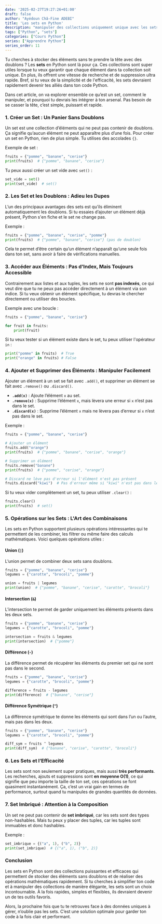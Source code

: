 ```yaml
---
date: '2025-02-27T19:27:26+01:00'
draft: false
author: "Ayédoun Châ-Fine ADEBI"
title: 'Les sets en Python'
description: "manipuler des collections uniquement unique avec les sets en Python"
tags: ["Python", "sets"]
categories: ["Cours Python"]
series: ["Apprendre Python"]
series_order: 11
---
```


Tu cherches à stocker des éléments sans te prendre la tête avec des doublons ? Les **sets** en Python sont là pour ça. Ces collections sont super utiles lorsque tu veux garantir que chaque élément dans ta collection soit unique. En plus, ils offrent une vitesse de recherche et de suppression ultra rapide. Bref, si tu veux de la simplicité et de l'efficacité, les sets devraient rapidement devenir tes alliés dans ton code Python.

Dans cet article, on va explorer ensemble ce qu’est un set, comment le manipuler, et pourquoi tu devrais les intégrer à ton arsenal. Pas besoin de se casser la tête, c’est simple, puissant et rapide.

### 1. **Créer un Set : Un Panier Sans Doublons**

Un set est une collection d’éléments qui ne peut pas contenir de doublons. Ça signifie qu’aucun élément ne peut apparaître plus d’une fois. Pour créer un set en Python, rien de plus simple. Tu utilises des accolades `{}`.

Exemple de set :

```python
fruits = {"pomme", "banane", "cerise"}
print(fruits)  # {"pomme", "banane", "cerise"}
```

Tu peux aussi créer un set vide avec `set()` :

```python
set_vide = set()
print(set_vide)  # set()
```

### 2. **Les Set et les Doublons : Adieu les Dupes**

L’un des principaux avantages des sets est qu’ils éliminent automatiquement les doublons. Si tu essaies d’ajouter un élément déjà présent, Python s'en fiche et le set ne change pas.

Exemple :

```python
fruits = {"pomme", "banane", "cerise", "pomme"}
print(fruits)  # {"pomme", "banane", "cerise"} (pas de doublon)
```

Cela te permet d’être certain qu’un élément n’apparaît qu’une seule fois dans ton set, sans avoir à faire de vérifications manuelles.

### 3. **Accéder aux Éléments : Pas d'Index, Mais Toujours Accessible**

Contrairement aux listes et aux tuples, les sets ne sont **pas indexés**, ce qui veut dire que tu ne peux pas accéder directement à un élément via son indice. Si tu veux obtenir un élément spécifique, tu devras le chercher directement ou utiliser des boucles.

Exemple avec une boucle :

```python
fruits = {"pomme", "banane", "cerise"}

for fruit in fruits:
    print(fruit)
```

Si tu veux tester si un élément existe dans le set, tu peux utiliser l'opérateur `in` :

```python
print("pomme" in fruits)  # True
print("orange" in fruits) # False
```

### 4. **Ajouter et Supprimer des Éléments : Manipuler Facilement**

Ajouter un élément à un set se fait avec `.add()`, et supprimer un élément se fait avec `.remove()` ou `.discard()`. 

- **`.add(x)`** : Ajoute l’élément `x` au set.
- **`.remove(x)`** : Supprime l’élément `x`, mais lèvera une erreur si `x` n’est pas dans le set.
- **`.discard(x)`** : Supprime l’élément `x` mais ne lèvera pas d’erreur si `x` n’est pas dans le set.

Exemple :

```python
fruits = {"pomme", "banane", "cerise"}

# Ajouter un élément
fruits.add("orange")
print(fruits)  # {"pomme", "banane", "cerise", "orange"}

# Supprimer un élément
fruits.remove("banane")
print(fruits)  # {"pomme", "cerise", "orange"}

# Discard ne lève pas d'erreur si l'élément n'est pas présent
fruits.discard("kiwi")  # Pas d'erreur même si "kiwi" n'est pas dans le set
```

Si tu veux vider complètement un set, tu peux utiliser `.clear()` :

```python
fruits.clear()
print(fruits)  # set()
```

### 5. **Opérations sur les Sets : L'Art des Combinaisons**

Les sets en Python supportent plusieurs opérations intéressantes qui te permettent de les combiner, les filtrer ou même faire des calculs mathématiques. Voici quelques opérations utiles :

#### **Union (`|`)**

L’union permet de combiner deux sets sans doublons.

```python
fruits = {"pomme", "banane", "cerise"}
legumes = {"carotte", "brocoli", "pomme"}

union = fruits | legumes
print(union)  # {"pomme", "banane", "cerise", "carotte", "brocoli"}
```

#### **Intersection (`&`)**

L’intersection te permet de garder uniquement les éléments présents dans les deux sets.

```python
fruits = {"pomme", "banane", "cerise"}
legumes = {"carotte", "brocoli", "pomme"}

intersection = fruits & legumes
print(intersection)  # {"pomme"}
```

#### **Différence (`-`)**

La différence permet de récupérer les éléments du premier set qui ne sont pas dans le second.

```python
fruits = {"pomme", "banane", "cerise"}
legumes = {"carotte", "brocoli", "pomme"}

difference = fruits - legumes
print(difference)  # {"banane", "cerise"}
```

#### **Différence Symétrique (`^`)**

La différence symétrique te donne les éléments qui sont dans l’un ou l’autre, mais pas dans les deux.

```python
fruits = {"pomme", "banane", "cerise"}
legumes = {"carotte", "brocoli", "pomme"}

diff_sym = fruits ^ legumes
print(diff_sym)  # {"banane", "cerise", "carotte", "brocoli"}
```

### 6. **Les Sets et l’Efficacité**

Les sets sont non seulement super pratiques, mais aussi **très performants**. Les recherches, ajouts et suppressions sont **en moyenne O(1)**, ce qui signifie que peu importe la taille de ton set, ces opérations se font quasiment instantanément. Ça, c’est un vrai gain en termes de performance, surtout quand tu manipules de grandes quantités de données.

### 7. **Set Imbriqué : Attention à la Composition**

Un set ne peut pas contenir de **set imbriqué**, car les sets sont des types non-hashables. Mais tu peux y placer des tuples, car les tuples sont immuables et donc hashables.

Exemple :

```python
set_imbrique = {("a", 1), ("b", 2)}
print(set_imbrique)  # {("a", 1), ("b", 2)}
```

### Conclusion

Les sets en Python sont des collections puissantes et efficaces qui permettent de stocker des éléments sans doublons et de réaliser des opérations mathématiques rapidement. Si tu cherches à simplifier ton code et à manipuler des collections de manière élégante, les sets sont un choix incontournable. À la fois rapides, simples et flexibles, ils devraient devenir un de tes outils favoris.

Alors, la prochaine fois que tu te retrouves face à des données uniques à gérer, n’oublie pas les sets. C’est une solution optimale pour garder ton code à la fois clair et performant.
